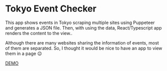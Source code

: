 # Tokyo Event Checker
This app shows events in Tokyo scraping multiple sites using Puppeteer and generates a JSON file.
Then, with using the data, React/Typescript app renders the content to the view..

Although there are many websites sharing the information of events, most of them are separated. So, I thought it would be nice to have an app to view them in a page 😉

[DEMO](https://myportfolio-15eb6.firebaseapp.com/)

